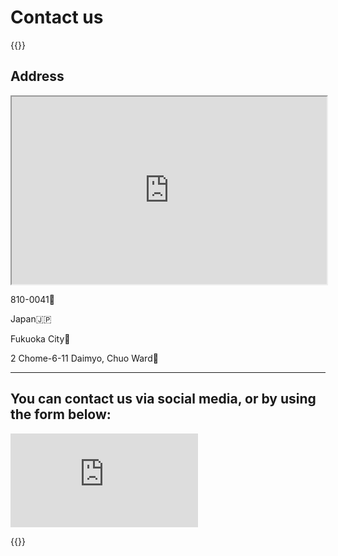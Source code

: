 # Contact us

{{<rawhtml>}}

<h2>Address</h2>

<div class="address-container">
    <div>
        <iframe style="width:100%" src="https://www.google.com/maps/embed?pb=!1m14!1m8!1m3!1d830.9066789556275!2d130.395001!3d33.58904!3m2!1i1024!2i768!4f13.1!3m3!1m2!1s0x3541910074821665%3A0xedd7a60c722e8a7b!2sInferara%20Corp.!5e0!3m2!1sen!2sjp!4v1730530923565!5m2!1sen!2sjp" height="300" style="border:0;" allowfullscreen="" loading="lazy" referrerpolicy="no-referrer-when-downgrade"></iframe>
    </div>
    <div class="address">
        <p>810-0041<span>📮</span></p>
        <p>Japan<span>🇯🇵</span></p>
        <p>Fukuoka City<span>🍜</span></p>
        <p>2 Chome-6-11 Daimyo, Chuo Ward<span>🏢</span></div>
    </div>
</div>

<hr class="horizontal-delimiter"/>

<h2>You can contact us via social media, or by using the form below:</h2>

<div>
    <iframe class="contact-form" src="https://docs.google.com/forms/d/e/1FAIpQLScR7HbsCfFbh8gOp3hCn2CuSbIGznXIWNxP6Ndt4DxBCI7Q1Q/viewform?embedded=true" scrolling="yes" frameborder="0" marginheight="0" marginwidth="0">Loading…</iframe>
</div>

{{</rawhtml>}}

